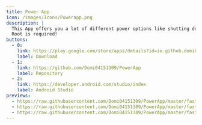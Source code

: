 ```yaml
---
title: Power App
icon: /images/Icons/Powerapp.png
description: |
  This App offers you a lot of different power options like shutting down, rebooting, soft rebooting, rebooting into recovery, rebooting into the bootloader, restarting System UI and turning off your screen.<br><br>
  Root is required!
buttons:
  - 0:
    link: https://play.google.com/store/apps/details?id=io.github.domi04151309.powerapp
    label: Download
  - 1:
    link: https://github.com/Domi04151309/PowerApp
    label: Repository
  - 2:
    link: https://developer.android.com/studio/index
    label: Android Studio
previews:
  - https://raw.githubusercontent.com/Domi04151309/PowerApp/master/fastlane/metadata/android/en-US/images/phoneScreenshots/1.jpg
  - https://raw.githubusercontent.com/Domi04151309/PowerApp/master/fastlane/metadata/android/en-US/images/phoneScreenshots/2.jpg
  - https://raw.githubusercontent.com/Domi04151309/PowerApp/master/fastlane/metadata/android/en-US/images/phoneScreenshots/3.jpg
---
```

